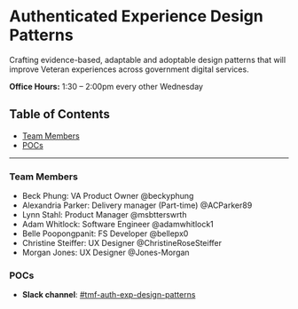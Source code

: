# Authenticated Experience Design Patterns
Crafting evidence-based, adaptable and adoptable design patterns that will improve Veteran experiences across government digital services.

**Office Hours:** 1:30 – 2:00pm every other Wednesday

## Table of Contents

- [Team Members](#team-members)
- [POCs](#pocs)
---

### Team Members
* Beck Phung: VA Product Owner @beckyphung 
* Alexandria Parker: Delivery manager (Part-time) @ACParker89
* Lynn Stahl: Product Manager @msbtterswrth
* Adam Whitlock: Software Engineer @adamwhitlock1
* Belle Poopongpanit: FS Developer @bellepx0
* Christine Steiffer: UX Designer @ChristineRoseSteiffer 
* Morgan Jones: UX Designer @Jones-Morgan 

### POCs

- **Slack channel**: [#tmf-auth-exp-design-patterns](https://dsva.slack.com/archives/C07909N7U8Z)
